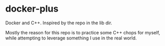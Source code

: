 # docker-plus

Docker and C++. Inspired by the repo in the lib dir.

Mostly the reason for this repo is to practice some C++ chops for myself, while attempting to leverage something I use in the real world.
